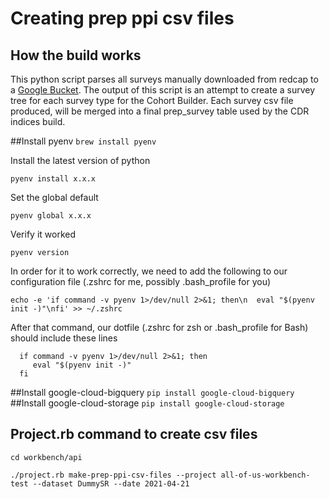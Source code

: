 # Creating prep ppi csv files

## How the build works
This python script parses all surveys manually downloaded from redcap to a 
[Google Bucket](https://console.cloud.google.com/storage/browser/all-of-us-workbench-private-cloudsql/redcap;tab=objects?organizationId=394551486437&project=all-of-us-workbench-test&prefix=&forceOnObjectsSortingFiltering=false). 
The output of this script is an attempt to create a survey tree for each survey type for the Cohort Builder. Each survey csv file produced,
will be merged into a final prep_survey table used by the CDR indices build. 

##Install pyenv
`brew install pyenv`

Install the latest version of python

`pyenv install x.x.x`

Set the global default

`pyenv global x.x.x`

Verify it worked

`pyenv version`

In order for it to work correctly, we need to add the following to our configuration file (.zshrc for me, possibly .bash_profile for you)

`echo -e 'if command -v pyenv 1>/dev/null 2>&1; then\n  eval "$(pyenv init -)"\nfi' >> ~/.zshrc`

After that command, our dotfile (.zshrc for zsh or .bash_profile for Bash) should include these lines
 ```shell script
   if command -v pyenv 1>/dev/null 2>&1; then
      eval "$(pyenv init -)"
   fi
 ```
##Install google-cloud-bigquery
`pip install google-cloud-bigquery`
##Install google-cloud-storage
`pip install google-cloud-storage`

## Project.rb command to create csv files

`cd workbench/api`

`./project.rb make-prep-ppi-csv-files --project all-of-us-workbench-test --dataset DummySR --date 2021-04-21`
